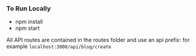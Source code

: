 ### To Run Locally

-  npm install
-  npm start

All API routes are contained in the routes folder and use an api prefix: for example `localhost:3000/api/blog/create`
